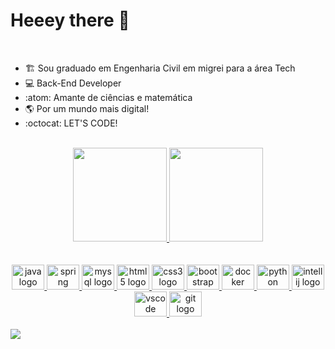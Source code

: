 
# Heeey there 👋

<br>

- :building_construction: Sou graduado em Engenharia Civil em migrei para a área Tech
- :computer: Back-End Developer 
- :atom: Amante de ciências e matemática
- :earth_americas: Por um mundo mais digital!
- :octocat: LET'S CODE!

<br>

<div align="center">
  <a href="https://github.com/Rafael-Bessa">
    
  <img height="150em" src="https://github-readme-stats.vercel.app/api?username=Rafael-Bessa&show_icons=true&theme=merko&include_all_commits=true&count_private=true"/>
    
  <img height="150em" src="https://github-readme-stats.vercel.app/api/top-langs/?username=Rafael-Bessa&layout=compact&langs_count=7&theme=merko"/>
    
</div>

  <br>
  <br>
  
  <div align="center">
    
  <img src="https://cdn.jsdelivr.net/gh/devicons/devicon/icons/java/java-original.svg" height="40" width="52" alt="java logo"  />
   
  <img src="https://cdn.jsdelivr.net/gh/devicons/devicon/icons/spring/spring-original.svg" height="40" width="52" alt="spring logo"  />
    
  <img src="https://cdn.jsdelivr.net/gh/devicons/devicon/icons/mysql/mysql-original.svg" height="40" width="52" alt="mysql logo"  />
 
  <img src="https://cdn.jsdelivr.net/gh/devicons/devicon/icons/html5/html5-original.svg" height="40" width="52" alt="html5 logo"  />
    
  <img src="https://cdn.jsdelivr.net/gh/devicons/devicon/icons/css3/css3-original.svg" height="40" width="52" alt="css3 logo"  />
    
  <img src="https://cdn.jsdelivr.net/gh/devicons/devicon/icons/bootstrap/bootstrap-original.svg" height="40" width="52" alt="bootstrap logo"  />
 
  <img src="https://cdn.jsdelivr.net/gh/devicons/devicon/icons/docker/docker-original.svg" height="40" width="52" alt="docker logo"  />

  <img src="https://cdn.jsdelivr.net/gh/devicons/devicon/icons/python/python-original.svg" height="40" width="52" alt="python logo"  />
  
  <img src="https://cdn.jsdelivr.net/gh/devicons/devicon/icons/intellij/intellij-original.svg" height="40" width="52" alt="intellij logo"  />
    
  <img src="https://cdn.jsdelivr.net/gh/devicons/devicon/icons/vscode/vscode-original.svg" height="40" width="52" alt="vscode logo"  />

  <img src="https://cdn.jsdelivr.net/gh/devicons/devicon/icons/git/git-original.svg" height="40" width="52" alt="git logo"  />
    
  </div>

  </div>
  <br>

  <div> 
         <a href="https://www.linkedin.com/in/rafaelmbessa/" target="_blank"><img src="https://img.shields.io/badge/-LinkedIn-%230077B5?style=for-the-badge&logo=linkedin&logoColor=white" target="_blank"></a>
  </div>
